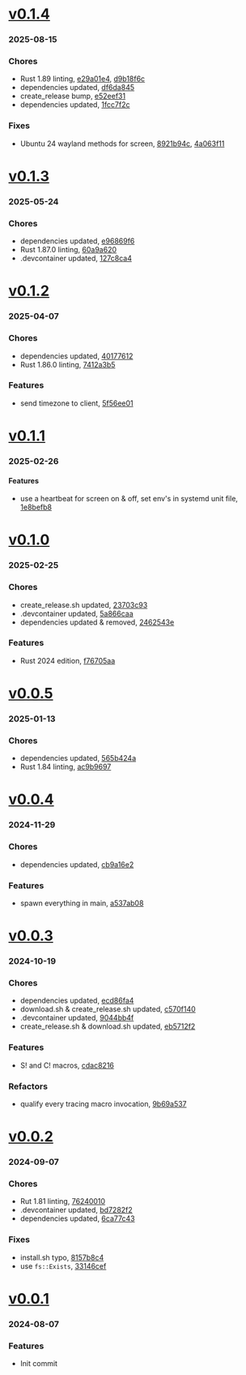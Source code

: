 # <a href='https://github.com/mrjackwills/screen_control_backend/releases/tag/v0.1.4'>v0.1.4</a>
### 2025-08-15

### Chores
+ Rust 1.89 linting, [e29a01e4](https://github.com/mrjackwills/screen_control_backend/commit/e29a01e4e82dbaeaa527bbfd3b46f5247350f0de), [d9b18f6c](https://github.com/mrjackwills/screen_control_backend/commit/d9b18f6c586b0c377ea0a971fa141d644591684b)
+ dependencies updated, [df6da845](https://github.com/mrjackwills/screen_control_backend/commit/df6da8456e5fa07f86e3ada1ac252b0124b4500e)
+ create_release bump, [e52eef31](https://github.com/mrjackwills/screen_control_backend/commit/e52eef31622d669de579332adc10ad72cf169eac)
+ dependencies updated, [1fcc7f2c](https://github.com/mrjackwills/screen_control_backend/commit/1fcc7f2c9e7d8bcb0237548c763860114afbc5f3)

### Fixes
+ Ubuntu 24 wayland methods for screen, [8921b94c](https://github.com/mrjackwills/screen_control_backend/commit/8921b94cf2445c4d54f3157020b55ee376438ead), [4a063f11](https://github.com/mrjackwills/screen_control_backend/commit/4a063f11dc5100b604c51ee038059ecc8ef5b000)

# <a href='https://github.com/mrjackwills/screen_control_backend/releases/tag/v0.1.3'>v0.1.3</a>
### 2025-05-24

### Chores
+ dependencies updated, [e96869f6](https://github.com/mrjackwills/screen_control_backend/commit/e96869f6cbae5088f80388fa041778776a9070dc)
+ Rust 1.87.0 linting, [60a9a620](https://github.com/mrjackwills/screen_control_backend/commit/60a9a6209243c73a5559608550d58437662b218b)
+ .devcontainer updated, [127c8ca4](https://github.com/mrjackwills/screen_control_backend/commit/127c8ca41e27c9e766ae425943e6e16351b6b02f)

# <a href='https://github.com/mrjackwills/screen_control_backend/releases/tag/v0.1.2'>v0.1.2</a>
### 2025-04-07

### Chores
+ dependencies updated, [40177612](https://github.com/mrjackwills/screen_control_backend/commit/40177612fc0a6659887646cff5475410ce12780c)
+ Rust 1.86.0 linting, [7412a3b5](https://github.com/mrjackwills/screen_control_backend/commit/7412a3b5f86bfe09d4a4e2f89a54fcd520a5b899)

### Features
+ send timezone to client, [5f56ee01](https://github.com/mrjackwills/screen_control_backend/commit/5f56ee013de4cf1137f3ae5f90c37610f4696b27)

# <a href='https://github.com/mrjackwills/screen_control_backend/releases/tag/v0.1.1'>v0.1.1</a>
### 2025-02-26

#### Features
+ use a heartbeat for screen on & off, set env's in systemd unit file, [1e8befb8](https://github.com/mrjackwills/screen_control_backend/commit/1e8befb8b54991155fd4f41ea0571a959dcfb1c0)

# <a href='https://github.com/mrjackwills/screen_control_backend/releases/tag/v0.1.0'>v0.1.0</a>
### 2025-02-25

### Chores
+ create_release.sh updated, [23703c93](https://github.com/mrjackwills/screen_control_backend/commit/23703c93327afd6981f47cc3e4348575619ddd75)
+ .devcontainer updated, [5a866caa](https://github.com/mrjackwills/screen_control_backend/commit/5a866caa95cba5745a82e3f59bd0d0e0d47e6ba7)
+ dependencies updated & removed, [2462543e](https://github.com/mrjackwills/screen_control_backend/commit/2462543e1f0d2aaf2d1d2217ebe54bebe73f9224)

### Features
+ Rust 2024 edition, [f76705aa](https://github.com/mrjackwills/screen_control_backend/commit/f76705aaca5c8dc5721756c20b90007b970c492d)

# <a href='https://github.com/mrjackwills/screen_control_backend/releases/tag/v0.0.5'>v0.0.5</a>
### 2025-01-13

### Chores
+ dependencies updated, [565b424a](https://github.com/mrjackwills/screen_control_backend/commit/565b424a24d626cf811cc659306cca17604f708d)
+ Rust 1.84 linting, [ac9b9697](https://github.com/mrjackwills/screen_control_backend/commit/ac9b96975a51468e6ec47c2ea7430f58a5c90bd0)

# <a href='https://github.com/mrjackwills/screen_control_backend/releases/tag/v0.0.4'>v0.0.4</a>
### 2024-11-29

### Chores
+ dependencies updated, [cb9a16e2](https://github.com/mrjackwills/screen_control_backend/commit/cb9a16e26aa07ebe9890d5cb08a7891ee8bfce42)

### Features
+ spawn everything in main, [a537ab08](https://github.com/mrjackwills/screen_control_backend/commit/a537ab08ce0c4252adde4af728b15e8d1bcf5b91)

# <a href='https://github.com/mrjackwills/screen_control_backend/releases/tag/v0.0.3'>v0.0.3</a>
### 2024-10-19

### Chores
+ dependencies updated, [ecd86fa4](https://github.com/mrjackwills/screen_control_backend/commit/ecd86fa4e806f7933e3b75d165b4ef49f72b031f)
+ download.sh & create_release.sh updated, [c570f140](https://github.com/mrjackwills/screen_control_backend/commit/c570f14024da9e084151be5e5e3a72a49052e959)
+ .devcontainer updated, [9044bb4f](https://github.com/mrjackwills/screen_control_backend/commit/9044bb4f755391d476a0c447f80e8ab42997e013)
+ create_release.sh & download.sh updated, [eb5712f2](https://github.com/mrjackwills/screen_control_backend/commit/eb5712f20d9549100ebfe9d0398006225d67ce8a)

### Features
+ S! and C! macros, [cdac8216](https://github.com/mrjackwills/screen_control_backend/commit/cdac82168a371dbd5632386c4db63a70da39fd60)

### Refactors
+ qualify every tracing macro invocation, [9b69a537](https://github.com/mrjackwills/screen_control_backend/commit/9b69a53766cd26c2eeb6937081b403451d05a390)

# <a href='https://github.com/mrjackwills/screen_control_backend/releases/tag/v0.0.2'>v0.0.2</a>
### 2024-09-07

### Chores
+ Rut 1.81 linting, [76240010](https://github.com/mrjackwills/screen_control_backend/commit/762400102026c1a9ec0fc375a238beedabc94559)
+ .devcontainer updated, [bd7282f2](https://github.com/mrjackwills/screen_control_backend/commit/bd7282f2d4ccaeb2d6969d8d7a79a5ffb556a1d9)
+ dependencies updated, [6ca77c43](https://github.com/mrjackwills/screen_control_backend/commit/6ca77c435cf802d2ef0724c7ea9d8a92faaa7d15)

### Fixes
+ install.sh typo, [8157b8c4](https://github.com/mrjackwills/screen_control_backend/commit/8157b8c4608d24a2d7070c6a6c46896ff67942d0)
+ use `fs::Exists`, [33146cef](https://github.com/mrjackwills/screen_control_backend/commit/33146cef857b738ed374248f0ecd87dfd2fbe1f7)

# <a href='https://github.com/mrjackwills/screen_control_backend/releases/tag/v0.0.1'>v0.0.1</a>
### 2024-08-07

### Features
+ Init commit
